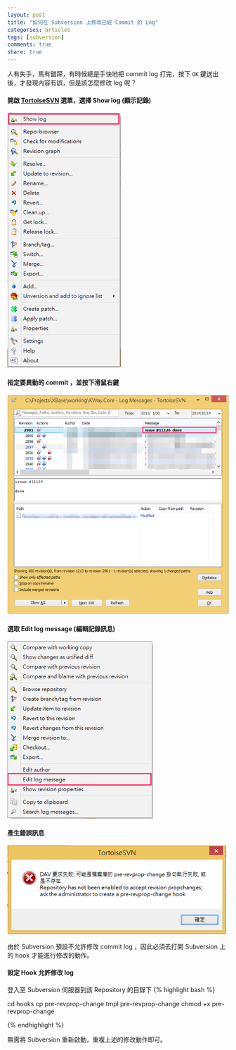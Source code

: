 ```yaml
---
layout: post
title: "如何在 Subversion 上修改已經 Commit 的 Log"
categories: articles 
tags: [subversion]
comments: true
share: true
---
```


人有失手，馬有錯蹄，有時候總是手快地把 commit log 打完，按下 ```OK``` 鍵送出後，才發現內容有誤，但是該怎麼修改 log 呢？
<!-- more -->

#### 開啟 [TortoiseSVN](http://tortoisesvn.net/) 選單，選擇 Show log (顯示記錄)

![Open TortoiseSVN](/images/2014-10-14/screenshot_12.png)

#### 指定要異動的 commit ，並按下滑鼠右鍵
![Select a commit](/images/2014-10-14/screenshot_13.png)

#### 選取 Edit log message (編輯記錄訊息)
![Edit log message](/images/2014-10-14/screenshot_14.png)

#### 產生錯誤訊息
![Edit log fail](/images/2014-10-14/screenshot_15.png)

由於 Subversion 預設不允許修改 commit log ，因此必須去打開 Subversion 上的 hook 才能進行修改的動作。

#### 設定 Hook 允許修改 log

登入至 Subversion 伺服器到該 Repository 的目錄下
{% highlight bash %}

  cd hooks
  cp pre-revprop-change.tmpl pre-revprop-change
  chmod +x pre-revprop-change

{% endhighlight %}

無需將 Subversion 重新啟動，重複上述的修改動作即可。